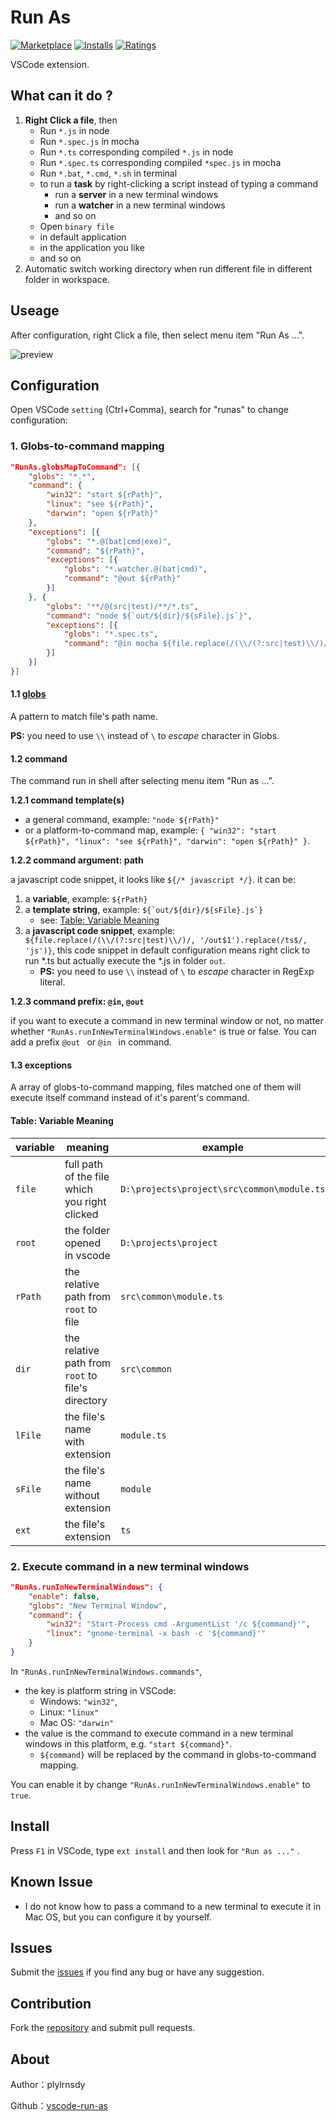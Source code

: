 # Run As

[![Marketplace](https://vsmarketplacebadge.apphb.com/version/plylrnsdy.run-as.svg)](https://marketplace.visualstudio.com/items/plylrnsdy.run-as) [![Installs](https://vsmarketplacebadge.apphb.com/installs/plylrnsdy.run-as.svg)](https://marketplace.visualstudio.com/items/plylrnsdy.run-as) [![Ratings](https://vsmarketplacebadge.apphb.com/rating-short/plylrnsdy.run-as.svg)](https://marketplace.visualstudio.com/items/plylrnsdy.run-as)

VSCode extension.

## What can it do ?

1. **Right Click a file**, then
    - Run `*.js` in node
    - Run `*.spec.js` in mocha
    - Run `*.ts` corresponding compiled `*.js` in node
    - Run `*.spec.ts` corresponding compiled `*spec.js` in mocha 
    - Run `*.bat`, `*.cmd`, `*.sh` in terminal
    - to run a **task** by right-clicking a script instead of typing a command
        - run a **server** in a new terminal windows
        - run a **watcher** in a new terminal windows
        - and so on
    - Open `binary file`
    - in default application
    - in the application you like
    - and so on
2. Automatic switch working directory when run different file in different folder in workspace.

## Useage

After configuration, right Click a file, then select menu item "Run As ...".

![preview](https://github.com/plylrnsdy/vscode-run-as/raw/master/images/run-in-inner-terminal.gif)

## Configuration

Open VSCode `setting` (Ctrl+Comma), search for "runas" to change configuration:

### 1. Globs-to-command mapping

```json
"RunAs.globsMapToCommand": [{
    "globs": "*.*",
    "command": {
        "win32": "start ${rPath}",
        "linux": "see ${rPath}",
        "darwin": "open ${rPath}"
    },
    "exceptions": [{
        "globs": "*.@(bat|cmd|exe)",
        "command": "${rPath}",
        "exceptions": [{
            "globs": "*.watcher.@(bat|cmd)",
            "command": "@out ${rPath}"
        }]
    }, {
        "globs": "**/@(src|test)/**/*.ts",
        "command": "node ${`out/${dir}/${sFile}.js`}",
        "exceptions": [{
            "globs": "*.spec.ts",
            "command": "@in mocha ${file.replace(/(\\/(?:src|test)\\/)/, '/out$1').replace(/ts$/, 'js')}"
        }]
    }]
}]
```

#### 1.1 [globs][globs]

A pattern to match file's path name.

**PS:** you need to use `\\` instead of `\` to _escape_ character in Globs.

#### 1.2 command

The command run in shell after selecting menu item "Run as ...".

**1.2.1 command template(s)**

- a general command, example: `"node ${rPath}"`
- or a platform-to-command map, example: `{ "win32": "start ${rPath}", "linux": "see ${rPath}", "darwin": "open ${rPath}" }`.

**1.2.2 command argument: path**

a javascript code snippet, it looks like `${/* javascript */}`. it can be: 

1. a **variable**, example: `${rPath}`
2. a **template string**, example: `` ${`out/${dir}/${sFile}.js`} ``
    - see: [Table: Variable Meaning](#table-variable-meaning)
3. a **javascript code snippet**, example: `${file.replace(/(\\/(?:src|test)\\/)/, '/out$1').replace(/ts$/, 'js')}`, this code snippet in default configuration means right click to run *.ts but actually execute the *.js in folder `out`.
    - **PS:** you need to use `\\` instead of `\` to _escape_ character in RegExp literal.

**1.2.3 command prefix: `@in`, `@out`**

if you want to execute a command in new terminal window or not, no matter whether `"RunAs.runInNewTerminalWindows.enable"` is true or false. You can add a prefix `@out ` or `@in ` in command.

#### 1.3 exceptions

A array of globs-to-command mapping, files matched one of them will execute itself command instead of it's parent's command.

#### Table: Variable Meaning
| variable | meaning                                          | example                                   |
| -------- | ------------------------------------------------ | ----------------------------------------- |
| `file`    | full path of the file which you right clicked    | `D:\projects\project\src\common\module.ts` |
| `root`    | the folder opened in vscode                      | `D:\projects\project`                      |
| `rPath`   | the relative path from `root` to file             | `src\common\module.ts`                     |
| `dir`     | the relative path from `root` to file's directory | `src\common`                               |
| `lFile`   | the file's name with extension                   | `module.ts`                                |
| `sFile`   | the file's name without extension                | `module`                                   |
| `ext`     | the file's extension                             | `ts`                                       |

### 2. Execute command in a new terminal windows

```json
"RunAs.runInNewTerminalWindows": {
    "enable": false,
    "globs": "New Terminal Window",
    "command": {
        "win32": "Start-Process cmd -ArgumentList '/c ${command}'",
        "linux": "gnome-terminal -x bash -c '${command}'"
    }
}
```

In `"RunAs.runInNewTerminalWindows.commands"`,
- the key is platform string in VSCode:
    - Windows: `"win32"`,
    - Linux: `"linux"`
    - Mac OS: `"darwin"`
- the value is the command to execute command in a new terminal windows in this platform, e.g. `"start ${command}"`.
    - `${command}` will be replaced by the command in globs-to-command mapping.

You can enable it by change `"RunAs.runInNewTerminalWindows.enable"` to `true`.

## Install

Press `F1` in VSCode, type `ext install` and then look for `"Run as ..."` .

## Known Issue

- I do not know how to pass a command to a new terminal to execute it in Mac OS, but you can configure it by yourself.

## Issues

Submit the [issues][issues] if you find any bug or have any suggestion.

## Contribution

Fork the [repository][repository] and submit pull requests.

## About

Author：plylrnsdy

Github：[vscode-run-as][repository]



[globs]:https://github.com/isaacs/node-glob
[issues]:https://github.com/plylrnsdy/vscode-run-as/issues
[repository]:https://github.com/plylrnsdy/vscode-run-as